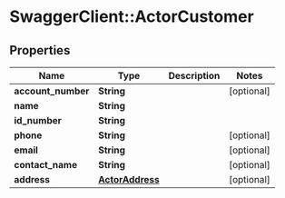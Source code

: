 # SwaggerClient::ActorCustomer

## Properties
Name | Type | Description | Notes
------------ | ------------- | ------------- | -------------
**account_number** | **String** |  | [optional] 
**name** | **String** |  | 
**id_number** | **String** |  | 
**phone** | **String** |  | [optional] 
**email** | **String** |  | [optional] 
**contact_name** | **String** |  | [optional] 
**address** | [**ActorAddress**](ActorAddress.md) |  | [optional] 


